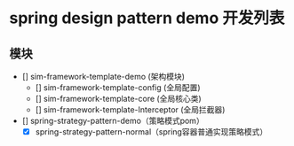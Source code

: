 # spring design pattern demo 开发列表

## 模块
- [] sim-framework-template-demo (架构模块)
    - [] sim-framework-template-config (全局配置)
    - [] sim-framework-template-core (全局核心类)
    - [] sim-framework-template-Interceptor (全局拦截器)
- [] spring-strategy-pattern-demo（策略模式pom）
    - [x] spring-strategy-pattern-normal（spring容器普通实现策略模式）
